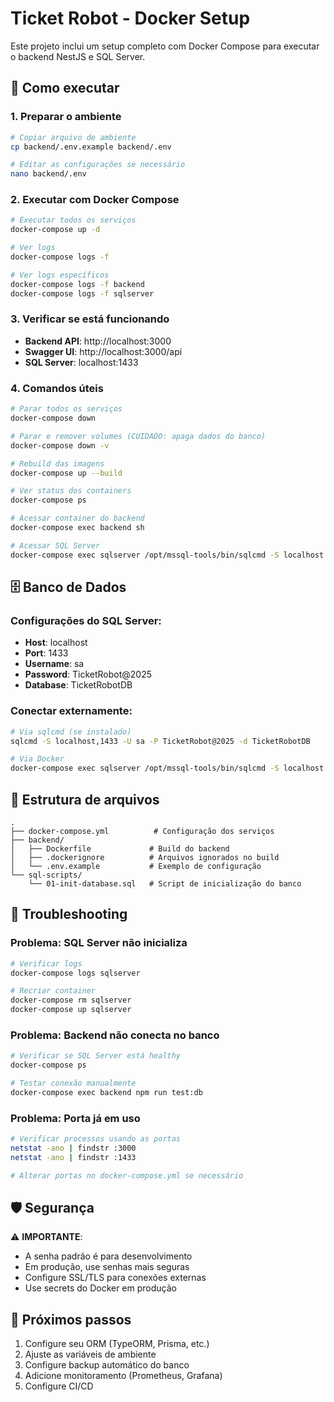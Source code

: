 # Ticket Robot - Docker Setup

Este projeto inclui um setup completo com Docker Compose para executar o backend NestJS e SQL Server.

## 🚀 Como executar

### 1. Preparar o ambiente

```bash
# Copiar arquivo de ambiente
cp backend/.env.example backend/.env

# Editar as configurações se necessário
nano backend/.env
```

### 2. Executar com Docker Compose

```bash
# Executar todos os serviços
docker-compose up -d

# Ver logs
docker-compose logs -f

# Ver logs específicos
docker-compose logs -f backend
docker-compose logs -f sqlserver
```

### 3. Verificar se está funcionando

- **Backend API**: http://localhost:3000
- **Swagger UI**: http://localhost:3000/api
- **SQL Server**: localhost:1433

### 4. Comandos úteis

```bash
# Parar todos os serviços
docker-compose down

# Parar e remover volumes (CUIDADO: apaga dados do banco)
docker-compose down -v

# Rebuild das imagens
docker-compose up --build

# Ver status dos containers
docker-compose ps

# Acessar container do backend
docker-compose exec backend sh

# Acessar SQL Server
docker-compose exec sqlserver /opt/mssql-tools/bin/sqlcmd -S localhost -U sa -P TicketRobot@2025
```

## 🗄️ Banco de Dados

### Configurações do SQL Server:

- **Host**: localhost
- **Port**: 1433
- **Username**: sa
- **Password**: TicketRobot@2025
- **Database**: TicketRobotDB

### Conectar externamente:

```bash
# Via sqlcmd (se instalado)
sqlcmd -S localhost,1433 -U sa -P TicketRobot@2025 -d TicketRobotDB

# Via Docker
docker-compose exec sqlserver /opt/mssql-tools/bin/sqlcmd -S localhost -U sa -P TicketRobot@2025 -d TicketRobotDB
```

## 📁 Estrutura de arquivos

```
.
├── docker-compose.yml          # Configuração dos serviços
├── backend/
│   ├── Dockerfile             # Build do backend
│   ├── .dockerignore          # Arquivos ignorados no build
│   └── .env.example           # Exemplo de configuração
└── sql-scripts/
    └── 01-init-database.sql   # Script de inicialização do banco
```

## 🔧 Troubleshooting

### Problema: SQL Server não inicializa

```bash
# Verificar logs
docker-compose logs sqlserver

# Recriar container
docker-compose rm sqlserver
docker-compose up sqlserver
```

### Problema: Backend não conecta no banco

```bash
# Verificar se SQL Server está healthy
docker-compose ps

# Testar conexão manualmente
docker-compose exec backend npm run test:db
```

### Problema: Porta já em uso

```bash
# Verificar processos usando as portas
netstat -ano | findstr :3000
netstat -ano | findstr :1433

# Alterar portas no docker-compose.yml se necessário
```

## 🛡️ Segurança

⚠️ **IMPORTANTE**:

- A senha padrão é para desenvolvimento
- Em produção, use senhas mais seguras
- Configure SSL/TLS para conexões externas
- Use secrets do Docker em produção

## 🎯 Próximos passos

1. Configure seu ORM (TypeORM, Prisma, etc.)
2. Ajuste as variáveis de ambiente
3. Configure backup automático do banco
4. Adicione monitoramento (Prometheus, Grafana)
5. Configure CI/CD
